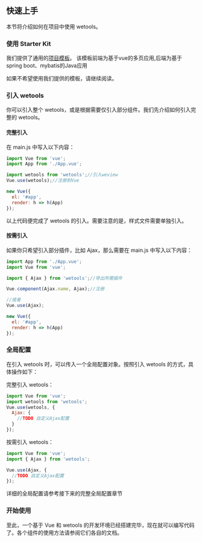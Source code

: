 ## 快速上手

本节将介绍如何在项目中使用 wetools。

### 使用 Starter Kit

我们提供了通用的[项目模板](https://gitee.com/83945105/ssm-vue-frame)。
该模板前端为基于vue的多页应用,后端为基于spring boot、mybatis的Java应用

如果不希望使用我们提供的模板，请继续阅读。

### 引入 wetools

你可以引入整个 wetools，或是根据需要仅引入部分组件。我们先介绍如何引入完整的 wetools。

#### 完整引入

在 main.js 中写入以下内容：

```javascript
import Vue from 'vue';
import App from './App.vue';

import wetools from 'wetools';//引入weview
Vue.use(wetools);//注册到Vue

new Vue({
  el: '#app',
  render: h => h(App)
});
```

以上代码便完成了 wetools 的引入。需要注意的是，样式文件需要单独引入。

#### 按需引入

如果你只希望引入部分插件，比如 Ajax，那么需要在 main.js 中写入以下内容：

```javascript
import App from './App.vue';
import Vue from 'vue';

import { Ajax } from 'wetools';//导出所需插件

Vue.component(Ajax.name, Ajax);//注册

//或者
Vue.use(Ajax);

new Vue({
  el: '#app',
  render: h => h(App)
});
```

### 全局配置

在引入 wetools 时，可以传入一个全局配置对象。按照引入 wetools 的方式，具体操作如下：

完整引入 wetools：

```js
import Vue from 'vue';
import wetools from 'wetools';
Vue.use(wetools, {
  Ajax: {
    //TODO 自定义Ajax配置
  }
});
```

按需引入 wetools：

```js
import Vue from 'vue';
import { Ajax } from 'wetools';

Vue.use(Ajax, {
  //TODO 自定义Ajax配置
});
```

详细的全局配置请参考接下来的完整全局配置章节

### 开始使用

至此，一个基于 Vue 和 wetools 的开发环境已经搭建完毕，现在就可以编写代码了。各个组件的使用方法请参阅它们各自的文档。
